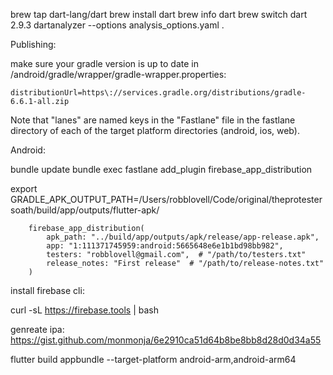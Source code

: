 brew tap dart-lang/dart
brew install dart
brew info dart
brew switch dart 2.9.3
dartanalyzer --options analysis_options.yaml .

Publishing:

make sure your gradle version is up to date in /android/gradle/wrapper/gradle-wrapper.properties:
```
distributionUrl=https\://services.gradle.org/distributions/gradle-6.6.1-all.zip
```

Note that "lanes" are named keys in the "Fastlane" file in the fastlane directory
of each of the target platform directories (android, ios, web). 

Android:

bundle update
bundle exec fastlane add_plugin firebase_app_distribution


export GRADLE_APK_OUTPUT_PATH=/Users/robblovell/Code/original/theprotestersoath/build/app/outputs/flutter-apk/

        firebase_app_distribution(
            apk_path: "../build/app/outputs/apk/release/app-release.apk",
            app: "1:111371745959:android:5665648e6e1b1bd98bb982",
            testers: "robblovell@gmail.com",  # "/path/to/testers.txt"
            release_notes: "First release"  # "/path/to/release-notes.txt"
        )


install firebase cli: 

curl -sL https://firebase.tools | bash 


genreate ipa:
https://gist.github.com/monmonja/6e2910ca51d64b8be8bb8d28d0d34a55

flutter build appbundle --target-platform android-arm,android-arm64

